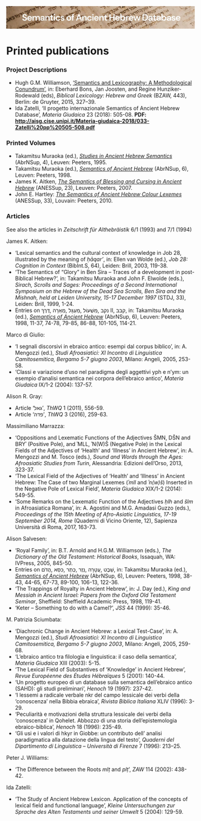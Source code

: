 <html><body><img id="banner" src="../../images/banners/banner.png" alt="banner" /></body></html>

# Printed publications


### Project Descriptions

* Hugh G.M. Williamson, [‘Semantics and Lexicography: A Methodological Conundrum’](pdfs/Williamson-Semantics_and_Lexicography.pdf),  in: Eberhard Bons, Jan Joosten, and Regine Hunziker-Rodewald (eds), 
<i>Biblical Lexicology: Hebrew and Greek</i> (BZAW, 443), Berlin: de Gruyter, 2015, 327–39.
* Ida Zatelli, ‘Il progetto internazionale Semantics of Ancient Hebrew Database’, <i>Materia Giudaica</i> 23 (2018): 505-08. <b>PDF:
http://aisg.cise.unipi.it/Materia-giudaica-2018/033-Zatelli%20pp%20505-508.pdf</b>


### Printed Volumes

* Takamitsu Muraoka (ed.), [<i>Studies in Ancient Hebrew Semantics</i>](https://www.peeters-leuven.be/detail.php?search_key=9789068317558&series_number_str=4&lang=en) 
(AbrNSup, 4), Leuven: Peeters, 1995.
* Takamitsu Muraoka (ed.), [<i>Semantics of Ancient Hebrew</i>](https://www.peeters-leuven.be/detail.php?search_key=9789042905924&series_number_str=6&lang=en) 
(AbrNSup, 6), Leuven: Peeters, 1998.
* James K. Aitken,
[<i>The Semantics of Blessing and Cursing in Ancient Hebrew</i>](https://www.peeters-leuven.be/detail.php?search_key=9789042918962&series_number_str=23&lang=en) 
(ANESSup, 23), Leuven: Peeters, 2007.
* John E. Hartley:
[<i>The Semantics of Ancient Hebrew Colour Lexemes</i>](https://www.peeters-leuven.be/detail.php?search_key=9789042923119&series_number_str=33&lang=en) (ANESSup, 33), Louvain: Peeters, 2010.


### Articles

See also the articles in <i>Zeitschrift für Althebräistik</i> 6/1 (1993) and 7/1 (1994)

James K. Aitken:

* ‘Lexical semantics and the cultural context of knowledge in Job 28, illustrated by the meaning of <i>ḥāqar’</i>, 
in: Ellen van Wolde (ed.), <i>Job 28: Cognition in Context</i> (BibInt.S, 64), Leiden: Brill, 2003, 119-38.
* ‘The Semantics of “Glory” in Ben Sira – Traces of a development in post-Biblical Hebrew?’, in: Takamitsu Muraoka and John F. Elwolde (eds.),
 <i>Sirach, Scrolls and Sages: Proceedings of a Second International Symposium on the Hebrew of the Dead Sea Scrolls, 
 Ben Sira and the Mishnah, held at Leiden University, 15-17 December 1997</i> 
 (STDJ, 33), Leiden: Brill, 1999, 1-24.
* Entries on 
<span dir="rtl">דֶּרֶךְ</span>,
<span dir="rtl">מְאֵרָה</span>,
<span dir="rtl">מַעְגָּל</span>,
<span dir="rtl">מִשְׁעוֹל</span>,
<span dir="rtl">נקב</span> II,
<span dir="rtl">קבב</span>, in: 
Takamitsu Muraoka (ed.), [<i>Semantics of Ancient Hebrew</i>](https://www.peeters-leuven.be/detail.php?search_key=9789042905924&series_number_str=6&lang=en) 
(AbrNSup, 6), Leuven: Peeters, 1998, 11-37, 74-78, 79-85, 86-88, 101-105, 114-21.

Marco di Giulio:

* ‘I segnali discorsivi in ebraico antico: esempi dal corpus biblico’, in: A. Mengozzi (ed.), <i>Studi Afroasiatici: XI Incontro di Linguistica Camitosemitica, Bergamo 5-7 giugno 2003</i>, Milano: Angeli, 2005, 253-58.
* ‘Classi e variazione d’uso nel paradigma degli aggettivi yph e n’ym: un esempio d’analisi semantica nei corpora dell’ebraico antico’, 
<i>Materia Giudaica</i> IX/1-2 (2004): 137-57.

Alison R. Gray:

* Article ‘גאל’, <i>ThWQ</i> 1 (2011), 556-59.
* Article ‘פדה’, <i>ThWQ</i> 3 (2016), 259-63.


Massimiliano Marrazza:

* ‘Oppositions and Lexematic Functions of the Adjectives ŠMN, DŠN and BRYʾ (Positive Pole), and ʾMLL, ʾN(W)Š (Negative Pole) in the Lexical Fields of the Adjectives of ‘Health’ and ‘Illness’ in Ancient Hebrew’, 
in: A. Mengozzi and M. Tosco (eds.), <i>Sound and Words through the Ages: Afroasiatic Studies from Turin</i>, 
Alessandria: Edizioni dell’Orso, 2013, 323-37.
* ‘The Lexical Field of the Adjectives of ‘Health’ and ‘Illness’ in Ancient Hebrew: The Case of two Marginal Lexemes (<i>ʾmll</i> and <i>ʾn(w)š</i>) Inserted in the Negative Pole of Lexical Field’, 
<i>Materia Giudaica</i> XIX/1-2 (2014): 549-55.
* ‘Some Remarks on the Lexematic Function of the Adjectives <i>ḥlh</i> and <i>šlm</i> in Afroasiatica Romana’, 
in: A. Agostini and M.G. Amadasi Guzzo (eds.), <i>Proceedings of the 15th Meeting of Afro-Asiatic Linguistics, 17-19 September 2014, Rome</i> (Quaderni di Vicino Oriente, 12), Sapienza Università di Roma, 2017, 163-73.

Alison Salvesen:

* ‘Royal Family’, in: B.T. Arnold and H.G.M. Williamson (eds.), <i>The Dictionary of the Old Testament: Historical Books</i>, 
Issaquah, WA: IVPress, 2005, 845-50.
* Entries on 
<span dir="rtl">הֲדֹם</span>,
<span dir="rtl">כִּסֵּא</span>,
<span dir="rtl">כֶּתֶר</span>,
<span dir="rtl">נֵזֶר</span>,
<span dir="rtl">עֲטָרָה</span>,
<span dir="rtl">שֵׁבֶט</span>,
in: Takamitsu Muraoka (ed.), [<i>Semantics of Ancient Hebrew</i>](https://www.peeters-leuven.be/detail.php?search_key=9789042905924&series_number_str=6&lang=en) 
(AbrNSup, 6), Leuven: Peeters, 1998, 38-43, 44-65, 67-73, 89-100, 106-13, 122-36.
* ‘The Trappings of Royalty in Ancient Hebrew’, in: J. Day (ed.), 
<i>King and Messiah in Ancient Israel: Papers from the Oxford Old Testament Seminar</i>, 
Sheffield: Sheffield Academic Press, 1998, 119-41.
* ‘Keter – Something to do with a Camel?’, <i>JSS </i>44 (1999): 35-46.

M. Patrizia Sciumbata:

* ‘Diachronic Change in Ancient Hebrew: a Lexical Test-Case’, 
in: A. Mengozzi (ed.), <i>Studi Afroasiatici: XI Incontro di Linguistica Camitosemitica, Bergamo 5-7 giugno 2003</i>, Milano: Angeli, 2005, 259-68.
* ‘L’ebraico antico tra filologia e linguistica: il caso della semantica’, <i>Materia Giudaica</i> XIII (2003): 5-15.
* ‘The Lexical Field of Substantives of ‘Knowledge’ in Ancient Hebrew’, <i>Revue Européenne des Études Hébraïques</i> 5 (2001): 140-44.
* ‘Un progetto europeo di un database sulla semantica dell’ebraico antico (SAHD): gli studi preliminari’, 
<i>Henoch</i> 19 (1997): 237-42.
* ‘I lessemi a radicale verbale nkr del campo lessicale dei verbi della ‘conoscenza’ nella Bibbia ebraica’, 
<i>Rivista Biblica Italiana</i> XLIV (1996): 3-29.
* ‘Peculiarità e motivazioni della struttura lessicale dei verbi della ‘conoscenza’ in Qohelet. Abbozzo di una storia dell’epistemologia ebraico-biblica’, 
<i>Henoch</i> 18 (1996): 235-49.
* ‘Gli usi e i valori di hkyr in Giobbe: un contributo dell’ analisi paradigmatica alla datazione della lingua del testo’, 
<i>Quaderni del Dipartimento di Linguistica – Università di Firenze</i> 7 (1996): 213–25.

Peter J. Williams:

- ‘The Difference between the Roots <i>mlṭ</i> and <i>plṭ</i>’, <i>ZAW</i> 114 (2002): 438-42.

Ida Zatelli:

* ‘The Study of Ancient Hebrew Lexicon. Application of the concepts of lexical field and functional language’, 
<i>Kleine Untersuchungen zur Sprache des Alten Testaments und seiner Umwelt</i> 5 (2004): 129-59.

